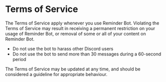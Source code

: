 # Terms of Service

The Terms of Service apply whenever you use Reminder Bot. Violating the Terms of Service may result in receiving a permanent restriction on your usage of Reminder Bot, or removal of some or all of your content on Reminder Bot. 

- Do not use the bot to harass other Discord users 
- Do not use the bot to send more than 30 messages during a 60-second period

The Terms of Service may be updated at any time, and should be considered a guideline for appropriate behaviour.